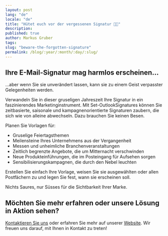 ```yaml
---
layout: post
lang: "de"
locale: "de"
title: "Hütet euch vor der vergessenen Signatur 👻🎃"
description:
published: true
author: Markus Gruber
tags: 
slug: "beware-the-forgotten-signature"
permalink: /blog/:year/:month/:day/:slug/
---
```

## Ihre E-Mail-Signatur mag harmlos erscheinen…
…aber wenn Sie sie unverändert lassen, kann sie zu einem Geist verpasster Gelegenheiten werden.

Verwandeln Sie in dieser gruseligen Jahreszeit Ihre Signatur in ein faszinierendes Marketinginstrument. Mit Set-OutlookSignatures können Sie zeitbasierte, saisonale und kampagnenorientierte Signaturen zaubern, die sich wie von alleine abwechseln. Dazu brauchen Sie keinen Besen.

Planen Sie Vorlagen für:
- Gruselige Feiertagsthemen
- Meilensteine Ihres Unternehmens aus der Vergangenheit
- Messen und unheimliche Branchenveranstaltungen
- Zeitlich begrenzte Angebote, die um Mitternacht verschwinden
- Neue Produkteinführungen, die im Posteingang für Aufsehen sorgen
- Sensibilisierungskampagnen, die durch den Nebel leuchten

Erstellen Sie einfach Ihre Vorlage, weisen Sie sie ausgewählten oder allen Postfächern zu und legen Sie fest, wann sie erscheinen soll.

Nichts Saures, nur Süsses für die Sichtbarkeit Ihrer Marke.

## Möchten Sie mehr erfahren oder unsere Lösung in Aktion sehen?
[Kontaktieren Sie uns](/contact/) oder erfahren Sie mehr auf unserer [Website](/). Wir freuen uns darauf, mit Ihnen in Kontakt zu treten!